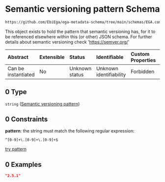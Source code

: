 # Semantic versioning pattern Schema

```txt
https://github.com/EbiEga/ega-metadata-schema/tree/main/schemas/EGA.common-definitions.json#/definitions/schema_descriptor/properties/common_schema_version/allOf/0
```

This object exists to hold the pattern that semantic versioning has, for it to be referenced elsewhere within this (or other) JSON schema. For further details about semantic versioning check '<https://semver.org/>'

| Abstract            | Extensible | Status         | Identifiable            | Custom Properties | Additional Properties | Access Restrictions | Defined In                                                                                |
| :------------------ | :--------- | :------------- | :---------------------- | :---------------- | :-------------------- | :------------------ | :---------------------------------------------------------------------------------------- |
| Can be instantiated | No         | Unknown status | Unknown identifiability | Forbidden         | Allowed               | none                | [EGA.common-definitions.json*](../out/EGA.common-definitions.json "open original schema") |

## 0 Type

`string` ([Semantic versioning pattern](ega-12-definitions-semantic-versioning-pattern.md))

## 0 Constraints

**pattern**: the string must match the following regular expression: 

```regexp
^[0-9]+\.[0-9]+\.[0-9]+$
```

[try pattern](https://regexr.com/?expression=%5E%5B0-9%5D%2B%5C.%5B0-9%5D%2B%5C.%5B0-9%5D%2B%24 "try regular expression with regexr.com")

## 0 Examples

```json
"2.5.1"
```
